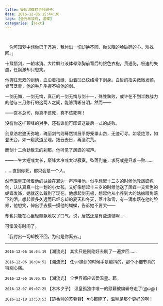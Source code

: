 ```yaml
---
title: 疑似温蝶的奇怪段子。
date: 2016-12-06 15:44:30
tags: [金光布袋戏, 温蝶]
categories: [Text]
---
```


<p dir="ltr"  ><br /></p> 
<p dir="ltr"  >「你可知梦中想你已千万遍，我付出一切却换不回，你长眠的脸破碎的心。难找回。」<br /></p> 
<p dir="ltr"  >十载悟剑，一朝冰消。大片鲜红液体晕染胸前背后的银色衣袍，贯通伤，极速的失血，任飘渺却只想笑。</p> 
<p dir="ltr"  >他握住无双的剑柄，血沿着指缝、沿着凹凸纹络滑下剑身。白皙的指尖微微发颤，骨节泛青，他的手几乎握不稳他的剑。</p> 
<p dir="ltr"  >一剑无悔，一剑无悔，真正的一剑无悔与剑十一，殊胜孰败，或许在不到半数战力的他与三月修行的这两人之间，能够清晰分明。然而——</p> 
<p dir="ltr"  >——宫本总司，你真不该死，真不该死啊！</p> 
<p dir="ltr"  >没有你这样顶峰的对手，还有谁能可印证这最后一式的成败。</p> 
<p dir="ltr"  >剑意浩宏遮天弥地，瑰丽剑气则蓦然铺展平野笼罩山峦，无迹可寻。如凌绝顶，如登天台，如一窥武道至理，拨云去日，再造洪荒。</p> 
<p dir="ltr"  >而剑十二余劲散去的刹那，他听见了凤蝶的喊声。</p> 
<p dir="ltr"  >——一生太短或太长，巅峰太冷或太过寂寞，坠落到底，求死或是只求一败……</p> 
<p dir="ltr"  >……直到你死，都只会是一个人。</p> 
<p dir="ltr"  >然而温皇正听着他的姑娘在耳边一声声唤他，似乎想起十二岁的时候他教凤蝶练剑，认认真真一比一划的小女孩。又好像想起十三岁的时候他送了凤蝶一支紫色的蝴蝶发饰，她就这么戴到了现在。他想起剑无极，想起他从小养到大的姑娘眼角落下的泪，想起很多久远而已经忘却的夏天和冬天，落叶和雪，有一滴水落在他的脸颊，他想笑，伸出手去摸一摸他的蝴蝶，告诉她不要哭——</p> 
<p dir="ltr"  >却也只能在心里轻飘飘地叹了口气，说，居然还是有些遗憾啊……</p> 
<p dir="ltr"  >可惜没有时间了。<br /></p> 
<p dir="ltr"  >「我付出一切却换不回，为何是你离去。」</p>

<!-- more -->

---

`2016-12-06 16:04:19` 【溯流光】 其实只是刚刚好去刷了一遍梦回……

`2016-12-06 16:04:52` 【溯流光】 任sir握剑的时候手是颤抖的，那个小细节真的特别心痛。

`2016-12-06 16:05:05` 【溯流光】 全世界都应该爱温皇。耶。

`2016-12-07 09:07:25` 【木木夕子】 温皇孤独中唯一的慰藉被编辑夺走了(இωஇ )

`2016-12-18 13:53:53` 【楚香帅的苏蓉蓉】 💔心都碎了，温皇是那个更好的啊！
